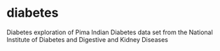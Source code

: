 # diabetes

Diabetes exploration of Pima Indian Diabetes data set from the National Institute of Diabetes and Digestive and Kidney Diseases

